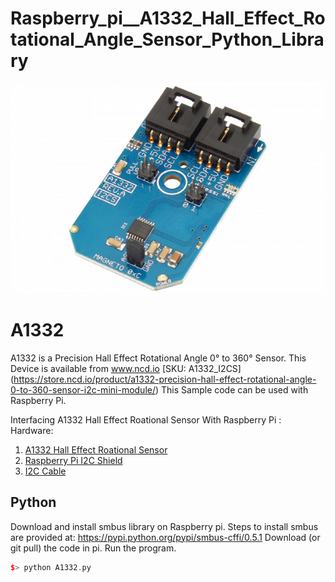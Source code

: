 # Raspberry_pi__A1332_Hall_Effect_Rotational_Angle_Sensor_Python_Library

[![A1332](A1332_I2C.png)](https://store.ncd.io/product/a1332-precision-hall-effect-rotational-angle-0-to-360-sensor-i2c-mini-module/)

#  A1332
A1332 is a Precision Hall Effect Rotational Angle 0° to 360° Sensor.
This Device is available from www.ncd.io [SKU:  A1332_I2CS]
(https://store.ncd.io/product/a1332-precision-hall-effect-rotational-angle-0-to-360-sensor-i2c-mini-module/)
This Sample code can be used with Raspberry Pi.

Interfacing A1332 Hall Effect Roational Sensor With Raspberry Pi : 
Hardware:
1. <a href="https://store.ncd.io/product/a1332-precision-hall-effect-rotational-angle-0-to-360-sensor-i2c-mini-module/">A1332 Hall Effect Roational Sensor</a>
2.  <a href="https://store.ncd.io/product/i2c-shield-for-raspberry-pi-3-pi2-with-outward-facing-i2c-port-terminates-over-hdmi-port/">Raspberry Pi I2C Shield</a>
3.  <a href="https://store.ncd.io/product/i%C2%B2c-cable//">I2C Cable</a>

## Python
Download and install smbus library on Raspberry pi. Steps to install smbus are provided at:
https://pypi.python.org/pypi/smbus-cffi/0.5.1
Download (or git pull) the code in pi. Run the program.

```cpp
$> python A1332.py
```
